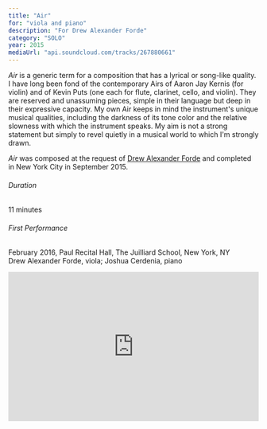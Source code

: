 ```yaml
---
title: "Air"
for: "viola and piano"
description: "For Drew Alexander Forde"
category: "SOLO"
year: 2015
mediaUrl: "api.soundcloud.com/tracks/267880661"
---
```


_Air_ is a generic term for a composition that has a lyrical or song-like quality. I have long been fond of the contemporary Airs of Aaron Jay Kernis (for violin) and of Kevin Puts (one each for flute, clarinet, cello, and violin). They are reserved and unassuming pieces, simple in their language but deep in their expressive capacity. My own Air keeps in mind the instrument's unique musical qualities, including the darkness of its tone color and the relative slowness with which the instrument speaks. My aim is not a strong statement but simply to revel quietly in a musical world to which I'm strongly drawn.

_Air_ was composed at the request of [Drew Alexander Forde](http://www.thatviolakid.com) and completed in New York City in September 2015.

###### Duration

11 minutes

###### First Performance

February 2016, Paul Recital Hall, The Juilliard School, New York, NY\
Drew Alexander Forde, viola; Joshua Cerdenia, piano

<iframe width="100%" height="300" scrolling="no" frameborder="no" allow="autoplay" src="https://w.soundcloud.com/player/?url=https%3A//api.soundcloud.com/tracks/267880661&color=%234a4a4a&auto_play=false&hide_related=false&show_comments=true&show_user=true&show_reposts=false&show_teaser=true&visual=true"></iframe>
